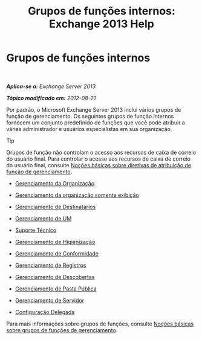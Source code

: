﻿---
title: 'Grupos de funções internos: Exchange 2013 Help'
TOCTitle: Grupos de funções internos
ms:assetid: f786b88a-8263-4475-a3c5-104fbb322ec5
ms:mtpsurl: https://technet.microsoft.com/pt-br/library/Dd351266(v=EXCHG.150)
ms:contentKeyID: 50487018
ms.date: 05/22/2018
mtps_version: v=EXCHG.150
ms.translationtype: MT
---

# Grupos de funções internos

 

_**Aplica-se a:** Exchange Server 2013_

_**Tópico modificado em:** 2012-08-21_

Por padrão, o Microsoft Exchange Server 2013 inclui vários grupos de função de gerenciamento. Os seguintes grupos de função internos fornecem um conjunto predefinido de funções que você pode atribuir a várias administrador e usuários especialistas em sua organização.


> [!TIP]
> Grupos de função não controlam o acesso aos recursos de caixa de correio do usuário final. Para controlar o acesso aos recursos de caixa de correio do usuário final, consulte <A href="understanding-management-role-assignment-policies-exchange-2013-help.md">Noções básicas sobre diretivas de atribuição de função de gerenciamento</A>.



  - [Gerenciamento da Organização](organization-management-exchange-2013-help.md)

  - [Gerenciamento da organização somente exibição](view-only-organization-management-exchange-2013-help.md)

  - [Gerenciamento de Destinatários](recipient-management-exchange-2013-help.md)

  - [Gerenciamento de UM](um-management-exchange-2013-help.md)

  - [Suporte Técnico](help-desk-exchange-2013-help.md)

  - [Gerenciamento de Higienização](hygiene-management-exchange-2013-help.md)

  - [Gerenciamento de Conformidade](compliance-management-exchange-2013-help.md)

  - [Gerenciamento de Registros](records-management-exchange-2013-help.md)

  - [Gerenciamento de Descobertas](discovery-management-exchange-2013-help.md)

  - [Gerenciamento de Pasta Pública](public-folder-management-exchange-2013-help.md)

  - [Gerenciamento de Servidor](server-management-exchange-2013-help.md)

  - [Configuração Delegada](delegated-setup-exchange-2013-help.md)

Para mais informações sobre grupos de funções, consulte [Noções básicas sobre grupos de funções de gerenciamento](understanding-management-role-groups-exchange-2013-help.md).

